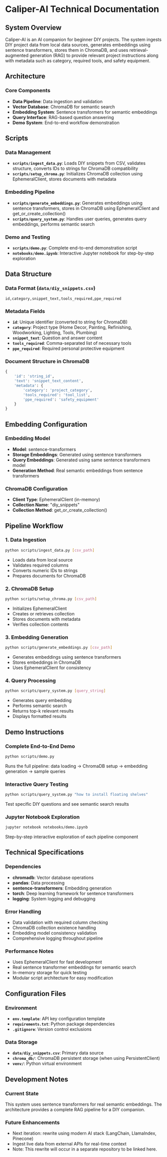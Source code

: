 # Caliper-AI Technical Documentation

## System Overview

Caliper-AI is an AI companion for beginner DIY projects. The system ingests DIY project data from local data sources, generates embeddings using sentence transformers, stores them in ChromaDB, and uses retrieval-augmented generation (RAG) to provide relevant project instructions along with metadata such as category, required tools, and safety equipment.


## Architecture

### Core Components
- **Data Pipeline**: Data ingestion and validation
- **Vector Database**: ChromaDB for semantic search
- **Embedding System**: Sentence transformers for semantic embeddings
- **Query Interface**: RAG-based question answering
- **Demo System**: End-to-end workflow demonstration

## Scripts

### Data Management
- **`scripts/ingest_data.py`**: Loads DIY snippets from CSV, validates structure, converts IDs to strings for ChromaDB compatibility
- **`scripts/setup_chroma.py`**: Initializes ChromaDB collection using EphemeralClient, stores documents with metadata

### Embedding Pipeline
- **`scripts/generate_embeddings.py`**: Generates embeddings using sentence transformers, stores in ChromaDB using EphemeralClient and get_or_create_collection()
- **`scripts/query_system.py`**: Handles user queries, generates query embeddings, performs semantic search

### Demo and Testing
- **`scripts/demo.py`**: Complete end-to-end demonstration script
- **`notebooks/demo.ipynb`**: Interactive Jupyter notebook for step-by-step exploration

## Data Structure

### Data Format (`data/diy_snippets.csv`)
```csv
id,category,snippet_text,tools_required,ppe_required
```

### Metadata Fields
- **`id`**: Unique identifier (converted to string for ChromaDB)
- **`category`**: Project type (Home Decor, Painting, Refinishing, Woodworking, Lighting, Tools, Plumbing)
- **`snippet_text`**: Question and answer content
- **`tools_required`**: Comma-separated list of necessary tools
- **`ppe_required`**: Required personal protective equipment

### Document Structure in ChromaDB
```python
{
    'id': 'string_id',
    'text': 'snippet_text_content',
    'metadata': {
        'category': 'project_category',
        'tools_required': 'tool_list',
        'ppe_required': 'safety_equipment'
    }
}
```

## Embedding Configuration

### Embedding Model
- **Model**: sentence-transformers
- **Storage Embeddings**: Generated using sentence transformers
- **Query Embeddings**: Generated using same sentence transformers model
- **Generation Method**: Real semantic embeddings from sentence transformers

### ChromaDB Configuration
- **Client Type**: EphemeralClient (in-memory)
- **Collection Name**: "diy_snippets"
- **Collection Method**: get_or_create_collection()

## Pipeline Workflow

### 1. Data Ingestion
```bash
python scripts/ingest_data.py [csv_path]
```
- Loads data from local source
- Validates required columns
- Converts numeric IDs to strings
- Prepares documents for ChromaDB

### 2. ChromaDB Setup
```bash
python scripts/setup_chroma.py [csv_path]
```
- Initializes EphemeralClient
- Creates or retrieves collection
- Stores documents with metadata
- Verifies collection contents

### 3. Embedding Generation
```bash
python scripts/generate_embeddings.py [csv_path]
```
- Generates embeddings using sentence transformers
- Stores embeddings in ChromaDB
- Uses EphemeralClient for consistency

### 4. Query Processing
```bash
python scripts/query_system.py [query_string]
```
- Generates query embedding
- Performs semantic search
- Returns top-k relevant results
- Displays formatted results

## Demo Instructions

### Complete End-to-End Demo
```bash
python scripts/demo.py
```
Runs the full pipeline: data loading → ChromaDB setup → embedding generation → sample queries

### Interactive Query Testing
```bash
python scripts/query_system.py "how to install floating shelves"
```
Test specific DIY questions and see semantic search results

### Jupyter Notebook Exploration
```bash
jupyter notebook notebooks/demo.ipynb
```
Step-by-step interactive exploration of each pipeline component

## Technical Specifications

### Dependencies
- **chromadb**: Vector database operations
- **pandas**: Data processing
- **sentence-transformers**: Embedding generation
- **torch**: Deep learning framework for sentence transformers
- **logging**: System logging and debugging

### Error Handling
- Data validation with required column checking
- ChromaDB collection existence handling
- Embedding model consistency validation
- Comprehensive logging throughout pipeline

### Performance Notes
- Uses EphemeralClient for fast development
- Real sentence transformer embeddings for semantic search
- In-memory storage for quick testing
- Modular script architecture for easy modification

## Configuration Files

### Environment
- **`env.template`**: API key configuration template
- **`requirements.txt`**: Python package dependencies
- **`.gitignore`**: Version control exclusions

### Data Storage
- **`data/diy_snippets.csv`**: Primary data source
- **`chroma_db/`**: ChromaDB persistent storage (when using PersistentClient)
- **`venv/`**: Python virtual environment

## Development Notes

### Current State
This system uses sentence transformers for real semantic embeddings. The architecture provides a complete RAG pipeline for a DIY companion.

### Future Enhancements
- Next iteration: rewrite using modern AI stack (LangChain, LlamaIndex, Pinecone)
- Ingest live data from external APIs for real-time context
- Note: This rewrite will occur in a separate repository to be linked here. 